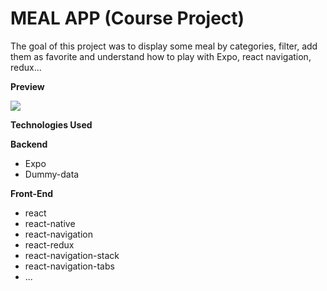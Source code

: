 # MEAL APP (Course Project)

The goal of this project was to display some meal by categories, filter, add them as favorite and understand how to play with Expo, react navigation, redux...

**Preview**

![](wiki.gif)

**Technologies Used**

**Backend**

- Expo
- Dummy-data

**Front-End**

- react
- react-native
- react-navigation
- react-redux
- react-navigation-stack
- react-navigation-tabs
- ...
